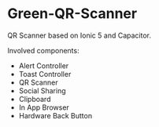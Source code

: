 # Green-QR-Scanner
QR Scanner based on Ionic 5 and Capacitor.

Involved components:
- Alert Controller
- Toast Controller
- QR Scanner
- Social Sharing
- Clipboard
- In App Browser
- Hardware Back Button
